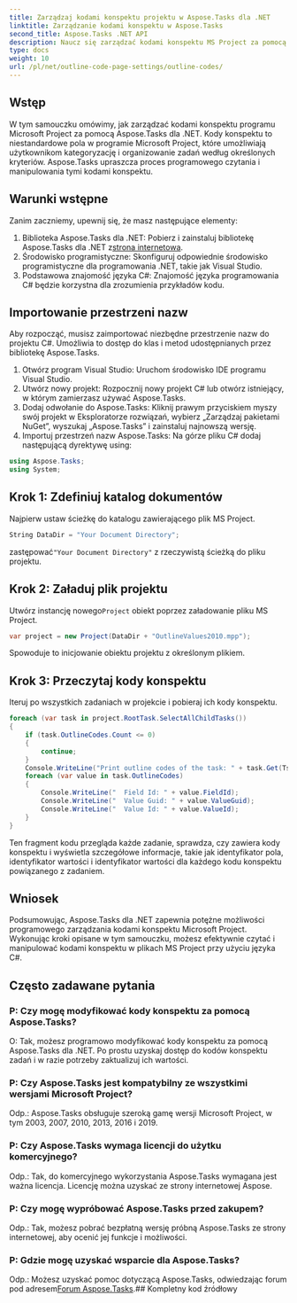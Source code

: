 ```yaml
---
title: Zarządzaj kodami konspektu projektu w Aspose.Tasks dla .NET
linktitle: Zarządzanie kodami konspektu w Aspose.Tasks
second_title: Aspose.Tasks .NET API
description: Naucz się zarządzać kodami konspektu MS Project za pomocą Aspose.Tasks dla .NET. Uprość organizację projektu bez wysiłku.
type: docs
weight: 10
url: /pl/net/outline-code-page-settings/outline-codes/
---
```

## Wstęp
W tym samouczku omówimy, jak zarządzać kodami konspektu programu Microsoft Project za pomocą Aspose.Tasks dla .NET. Kody konspektu to niestandardowe pola w programie Microsoft Project, które umożliwiają użytkownikom kategoryzację i organizowanie zadań według określonych kryteriów. Aspose.Tasks upraszcza proces programowego czytania i manipulowania tymi kodami konspektu.
## Warunki wstępne
Zanim zaczniemy, upewnij się, że masz następujące elementy:
1.  Biblioteka Aspose.Tasks dla .NET: Pobierz i zainstaluj bibliotekę Aspose.Tasks dla .NET z[strona internetowa](https://releases.aspose.com/tasks/net/).
2. Środowisko programistyczne: Skonfiguruj odpowiednie środowisko programistyczne dla programowania .NET, takie jak Visual Studio.
3. Podstawowa znajomość języka C#: Znajomość języka programowania C# będzie korzystna dla zrozumienia przykładów kodu.

## Importowanie przestrzeni nazw
Aby rozpocząć, musisz zaimportować niezbędne przestrzenie nazw do projektu C#. Umożliwia to dostęp do klas i metod udostępnianych przez bibliotekę Aspose.Tasks.
1. Otwórz program Visual Studio: Uruchom środowisko IDE programu Visual Studio.
2. Utwórz nowy projekt: Rozpocznij nowy projekt C# lub otwórz istniejący, w którym zamierzasz używać Aspose.Tasks.
3. Dodaj odwołanie do Aspose.Tasks: Kliknij prawym przyciskiem myszy swój projekt w Eksploratorze rozwiązań, wybierz „Zarządzaj pakietami NuGet”, wyszukaj „Aspose.Tasks” i zainstaluj najnowszą wersję.
4. Importuj przestrzeń nazw Aspose.Tasks: Na górze pliku C# dodaj następującą dyrektywę using:
```csharp
using Aspose.Tasks;
using System;

```
## Krok 1: Zdefiniuj katalog dokumentów
Najpierw ustaw ścieżkę do katalogu zawierającego plik MS Project.
```csharp
String DataDir = "Your Document Directory";
```
 zastępować`"Your Document Directory"` z rzeczywistą ścieżką do pliku projektu.
## Krok 2: Załaduj plik projektu
 Utwórz instancję nowego`Project` obiekt poprzez załadowanie pliku MS Project.
```csharp
var project = new Project(DataDir + "OutlineValues2010.mpp");
```
Spowoduje to inicjowanie obiektu projektu z określonym plikiem.
## Krok 3: Przeczytaj kody konspektu
Iteruj po wszystkich zadaniach w projekcie i pobieraj ich kody konspektu.
```csharp
foreach (var task in project.RootTask.SelectAllChildTasks())
{
    if (task.OutlineCodes.Count <= 0)
    {
        continue;
    }
    Console.WriteLine("Print outline codes of the task: " + task.Get(Tsk.Name));
    foreach (var value in task.OutlineCodes)
    {
        Console.WriteLine("  Field Id: " + value.FieldId);
        Console.WriteLine("  Value Guid: " + value.ValueGuid);
        Console.WriteLine("  Value Id: " + value.ValueId);
    }
}
```
Ten fragment kodu przegląda każde zadanie, sprawdza, czy zawiera kody konspektu i wyświetla szczegółowe informacje, takie jak identyfikator pola, identyfikator wartości i identyfikator wartości dla każdego kodu konspektu powiązanego z zadaniem.

## Wniosek
Podsumowując, Aspose.Tasks dla .NET zapewnia potężne możliwości programowego zarządzania kodami konspektu Microsoft Project. Wykonując kroki opisane w tym samouczku, możesz efektywnie czytać i manipulować kodami konspektu w plikach MS Project przy użyciu języka C#.
## Często zadawane pytania
### P: Czy mogę modyfikować kody konspektu za pomocą Aspose.Tasks?
O: Tak, możesz programowo modyfikować kody konspektu za pomocą Aspose.Tasks dla .NET. Po prostu uzyskaj dostęp do kodów konspektu zadań i w razie potrzeby zaktualizuj ich wartości.
### P: Czy Aspose.Tasks jest kompatybilny ze wszystkimi wersjami Microsoft Project?
Odp.: Aspose.Tasks obsługuje szeroką gamę wersji Microsoft Project, w tym 2003, 2007, 2010, 2013, 2016 i 2019.
### P: Czy Aspose.Tasks wymaga licencji do użytku komercyjnego?
Odp.: Tak, do komercyjnego wykorzystania Aspose.Tasks wymagana jest ważna licencja. Licencję można uzyskać ze strony internetowej Aspose.
### P: Czy mogę wypróbować Aspose.Tasks przed zakupem?
Odp.: Tak, możesz pobrać bezpłatną wersję próbną Aspose.Tasks ze strony internetowej, aby ocenić jej funkcje i możliwości.
### P: Gdzie mogę uzyskać wsparcie dla Aspose.Tasks?
 Odp.: Możesz uzyskać pomoc dotyczącą Aspose.Tasks, odwiedzając forum pod adresem[Forum Aspose.Tasks](https://forum.aspose.com/c/tasks/15).## Kompletny kod źródłowy